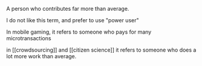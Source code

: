A person who contributes far more than average.

I do not like this term, and prefer to use "power user"

In mobile gaming, it refers to someone who pays for many microtransactions

in [[crowdsourcing]] and [[citizen science]] it refers to someone who does a lot more work than average.

